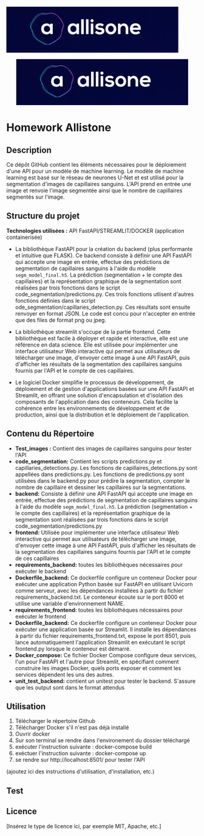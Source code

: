 ![Logo du projet](images_github_presentation/logo.png)


<p align="center">
  <img src="images_github_presentation/logo.png" alt="Logo du projet">
</p>


# Homework Allistone


## Description

Ce dépôt GitHub contient les éléments nécessaires pour le déploiement d'une API pour un modèle de machine learning. Le modèle de machine learning est basé sur le réseau de neurones U-Net et est utilisé pour la segmentation d'images de capillaires sanguins. L'API prend en entrée une image et renvoie l'image segmentée ainsi que le nombre de capillaires segmentés sur l'image.

## Structure du projet

**Technologies utilisées :** API FastAPI/STREAMLIT/DOCKER (application containerisée)

- La bibliothèque FastAPI pour la création du backend (plus performante et intuitive que FLASK). Ce backend consiste à définir une API FastAPI qui accepte une image en entrée, effectue des prédictions de segmentation de capillaires sanguins à l'aide du modèle `segm_model_final.h5`. La prédiction (segmentation + le compte des capillaires) et la représentation graphique de la segmentation sont réalisées par trois fonctions dans le script code_segmentation/predictions.py. Ces trois fonctions utlisent d'autres fonctions définies dans le script ode_segmentation/capillaries_detection.py. Ces résultats sont ensuite renvoyer en format JSON. Le code est concu pour n'accepter en entrée que des files de format png ou jpeg.

- La bibliothèque streamlit s'occupe de la partie frontend. Cette bibliothèque est facile à déployer et rapide et interactive, elle est une référence en data science. Elle est utilisée pour implémenter une interface utilisateur Web interactive qui permet aux utilisateurs de télécharger une image, d'envoyer cette image à une API FastAPI, puis d'afficher les résultats de la segmentation des capillaires sanguins fournis par l'API et le compte de ces capillaires.

- Le logiciel Docker simplifie le processus de développement, de déploiement et de gestion d'applications basées sur une API FastAPI et Streamlit, en offrant une solution d'encapsulation et d'isolation des composants de l'application dans des conteneurs. Cela facilite la cohérence entre les environnements de développement et de production, ainsi que la distribution et le déploiement de l'application.


## Contenu du Répertoire

- **Test_images :** Contient des images de capillaires sanguins pour tester l'API
- **code_segmentation:** Contient les scripts predictions.py et capillaries_detections.py. Les fonctions de capillaires_detections.py sont appellées dans predictions.py. Les fonctions de predictions.py sont utilisées dans le backend.py pour prédire la segmentation, compter le nombre de capillaire et dessiner les capillaires sur la segmentations.
- **backend:** Consiste à définir une API FastAPI qui accepte une image en entrée, effectue des prédictions de segmentation de capillaires sanguins à l'aide du modèle `segm_model_final.h5`. La prédiction (segmentation + le compte des capillaires) et la représentation graphique de la segmentation sont réalisées par trois fonctions dans le script code_segmentation/predictions.py
- **frontend:** Utilisée pour implémenter une interface utilisateur Web interactive qui permet aux utilisateurs de télécharger une image, d'envoyer cette image à une API FastAPI, puis d'afficher les résultats de la segmentation des capillaires sanguins fournis par l'API et le compte de ces capillaires
- **requirements_backend:** toutes les bibliothèques nécessaires pour exécuter le backend
- **Dockerfile_backend:** Ce dockerfile configure un conteneur Docker pour exécuter une application Python basée sur FastAPI en utilisant Uvicorn comme serveur, avec les dépendances installées à partir du fichier requirements_backend.txt. Le conteneur écoute sur le port 8000 et utilise une variable d'environnement NAME.
- **requirements_frontend:**  toutes les bibliothèques nécessaires pour exécuter le frontend
- **Dockerfile_backend:** Ce dockerfile configure un conteneur Docker pour exécuter une application basée sur Streamlit. Il installe les dépendances à partir du fichier requirements_frontend.txt, expose le port 8501, puis lance automatiquement l'application Streamlit en exécutant le script frontend.py lorsque le conteneur est démarré.
- **Docker_compose:** Ce fichier Docker Compose configure deux services, l'un pour FastAPI et l'autre pour Streamlit, en spécifiant comment construire les images Docker, quels ports exposer et comment les services dépendent les uns des autres.
- **unit_test_backend:** contient un unitest pour tester le backend. S'assure que les output sont dans le format attendus

## Utilisation

1. Télécharger le répertoire Github
2. Télécharger Docker s'il n'est pas déjà installé
3. Ouvrir docker
4. Sur son terminal se rendre dans l'environement du dossier téléchargé
5. exécuter l'instruction suivante : docker-compose build
6. exéctuer l'instruction suivante : docker-compose up
7. se rendre sur http://localhost:8501/ pour tester l'API 

(ajoutez ici des instructions d'utilisation, d'installation, etc.)

## Test 

## Licence

[Insérez le type de licence ici, par exemple MIT, Apache, etc.]

